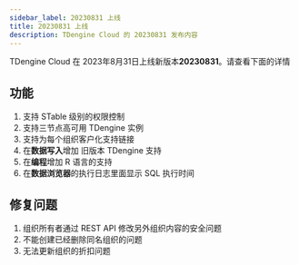```yaml
---
sidebar_label: 20230831 上线
title: 20230831 上线
description: TDengine Cloud 的 20230831 发布内容
---
```


TDengine Cloud 在 2023年8月31日上线新版本**20230831**。请查看下面的详情

## 功能

1. 支持 STable 级别的权限控制
2. 支持三节点高可用 TDengine 实例
3. 支持为每个组织客户化支持链接
4. 在**数据写入**增加 旧版本 TDengine 支持
5. 在**编程**增加 R 语言的支持
6. 在**数据浏览器**的执行日志里面显示 SQL 执行时间

## 修复问题

1. 组织所有者通过 REST API 修改另外组织内容的安全问题
2. 不能创建已经删除同名组织的问题
3. 无法更新组织的折扣问题
